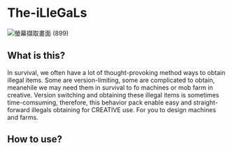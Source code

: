 # The-iLleGaLs
![螢幕擷取畫面 (899)](https://user-images.githubusercontent.com/77906640/152553782-5a0bac58-5f59-4070-925d-2aa74e23a1b0.png)

## What is this?
In survival, we often have a lot of thought-provoking method ways to obtain illegal items. Some are version-limiting, some are complicated to obtain, meanehile we may need them in survival to fo machines or mob farm in creative. Version switching and obtaining these illegal items is sometimes time-comsuming, therefore, this behavior pack enable easy and straight-forward illegals obtaining for CREATIVE use. For you to design machines and farms.

## How to use?

